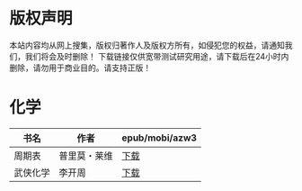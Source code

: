 # 版权声明

本站内容均从网上搜集，版权归著作人及版权方所有，如侵犯您的权益，请通知我们，我们将会及时删除！ 下载链接仅供宽带测试研究用途，请下载后在24小时内删除，请勿用于商业目的。请支持正版！

# 化学

| 书名 | 作者 | epub/mobi/azw3 |
| --- | --- | --- |
| 周期表 | 普里莫・莱维 | [下载](https://url89.ctfile.com/f/31084289-1357032400-bc1f68?p=8866) |
| 武侠化学 | 李开周 | [下载](https://url89.ctfile.com/f/31084289-1357031512-ccaaad?p=8866) |
